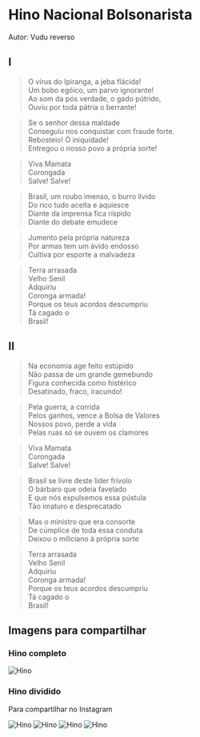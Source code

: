 # Hino Nacional Bolsonarista

Autor: Vudu reverso

## I

> O vírus do Ipiranga, a jeba flácida!  
> Um bobo egóico, um parvo ignorante!  
> Ao som da pós verdade, o gado pútrido,  
> Ouviu por toda pátria o berrante!  
<!-- -->  
> Se o senhor dessa maldade  
> Conseguiu nos conquistar com fraude forte.  
> Rebosteio! Ó iniquidade!  
> Entregou o nosso povo a própria sorte!  
<!-- -->  
> Viva Mamata  
> Corongada  
> Salve! Salve!  
<!-- -->  
> Brasil, um roubo imenso, o burro lívido  
> Do rico tudo aceita e aquiesce  
> Diante da imprensa fica ríspido  
> Diante do debate emudece  
<!-- -->  
> Jumento pela própria natureza  
> Por armas tem um ávido endosso  
> Cultiva por esporte a malvadeza  
<!-- -->  
> Terra arrasada  
> Velho Senil  
> Adquiriu  
> Coronga armada!  
> Porque os teus acordos descumpriu  
> Tá cagado o  
> Brasil!  
  
## II  
  
> Na economia age feito estúpido  
> Não passa de um grande gemebundo  
> Figura conhecida como histérico  
> Desatinado, fraco, iracundo!  
<!-- -->  
> Pela guerra, a corrida  
> Pelos ganhos, vence a Bolsa de Valores  
> Nossos povo, perde a vida  
> Pelas ruas só se ouvem os clamores  
<!-- -->  
> Viva Mamata  
> Corongada  
> Salve! Salve!  
<!-- -->  
> Brasil se livre deste líder frívolo  
> O bárbaro que odeia favelado  
> E que nós expulsemos essa pústula  
> Tão imaturo e desprecatado  
<!-- -->  
> Mas o ministro que era consorte  
> De cúmplice de toda essa conduta  
> Deixou o miliciano à própria sorte  
<!-- -->  
> Terra arrasada  
> Velho Senil  
> Adquiriu  
> Coronga armada!  
> Porque os teus acordos descumpriu  
> Tá cagado o  
> Brasil!  

## Imagens para compartilhar

### Hino completo

![Hino](images/hino.png)

### Hino dividido

Para compartilhar no Instagram

![Hino](images/hino01.png)
![Hino](images/hino02.png)
![Hino](images/hino03.png)
![Hino](images/hino04.png)